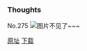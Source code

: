 ### Thoughts
No.275
![图片不见了~~~](https://imgs.xkcd.com/comics/thoughts.png)

[原址](https://xkcd.com//275) [下载](https://imgs.xkcd.com/comics/thoughts.png)

